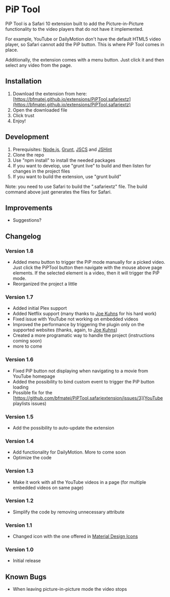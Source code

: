 # PiP Tool
PiP Tool is a Safari 10 extension built to add the Picture-in-Picture functionality to the video players that do not have it implemented.

For example, YouTube or DailyMotion don't have the default HTML5 video player, so Safari cannot add the PiP button. This is where PiP Tool comes in place.

Additionally, the extension comes with a menu button. Just click it and then select any video from the page.

## Installation
1. Download the extension from here: [https://bfmatei.github.io/extensions/PiPTool.safariextz](https://bfmatei.github.io/extensions/PiPTool.safariextz)
2. Open the downloaded file
3. Click trust
4. Enjoy!

## Development
1. Prerequisites: [Node.js](https://nodejs.org/en/), [Grunt](http://gruntjs.com), [JSCS](http://jscs.info) and [JSHint](http://jshint.com)
2. Clone the repo
3. Use "npm install" to install the needed packages
4. If you want to develop, use "grunt live" to build and then listen for changes in the project files
5. If you want to build the extension, use "grunt build"

Note: you need to use Safari to build the ".safariextz" file. The build command above just generates the files for Safari.

## Improvements
- Suggestions?

## Changelog
### Version 1.8
- Added menu button to trigger the PiP mode manually for a picked video. Just click the PiPTool button then navigate with the mouse above page elements. If the selected element is a video, then it will trigger the PiP mode.
- Reorganized the project a little

### Version 1.7
- Added initial Plex support
- Added Netflix support (many thanks to [Joe Kuhns](https://github.com/JoeKuhns) for his hard work)
- Fixed issue with YouTube not working on embedded videos
- Improved the performance by triggering the plugin only on the supported websites (thanks, again, to [Joe Kuhns](https://github.com/JoeKuhns))
- Created a more programatic way to handle the project (instructions coming soon)
- more to come

### Version 1.6
- Fixed PiP button not displaying when navigating to a movie from YouTube homepage
- Added the possibility to bind custom event to trigger the PiP button loading
- Possible fix for the [https://github.com/bfmatei/PiPTool.safariextension/issues/3](YouTube playlists issues)

### Version 1.5
- Add the possibility to auto-update the extension

### Version 1.4
- Add functionality for DailyMotion. More to come soon
- Optimize the code

### Version 1.3
- Make it work with all the YouTube videos in a page (for multiple embedded videos on same page)

### Version 1.2
- Simplify the code by removing unnecessary attribute

### Version 1.1
- Changed icon with the one offered in [Material Design Icons](https://design.google.com/icons/#ic_picture_in_picture)

### Version 1.0
- Initial release

## Known Bugs
- When leaving picture-in-picture mode the video stops
